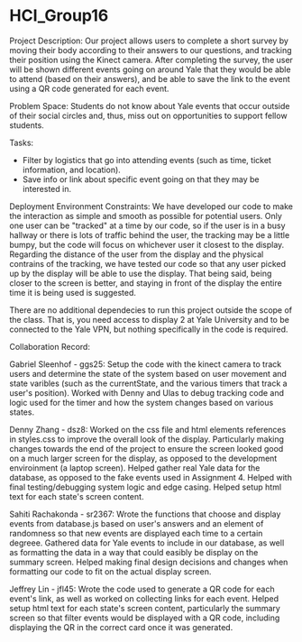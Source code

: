 # HCI_Group16

Project Description: Our project allows users to complete a short survey by moving their body according to their answers to our questions, and tracking their position using the Kinect camera. After completing the survey, the user will be shown different events going on around Yale that they would be able to attend (based on their answers), and be able to save the link to the event using a QR code generated for each event.

Problem Space: Students do not know about Yale events that occur outside of their social circles and, thus, miss out on opportunities to support fellow students.

Tasks: 
- Filter by logistics that go into attending events (such as time, ticket information, and location).
- Save info or link about specific event going on that they may be interested in.

Deployment Environment Constraints: We have developed our code to make the interaction as simple and smooth as possible for potential users. Only one user can be "tracked" at a time by our code, so if the user is in a busy hallway or there is lots of traffic behind the user, the tracking may be a little bumpy, but the code will focus on whichever user it closest to the display. Regarding the distance of the user from the display and the physical contrains of the tracking, we have tested our code so that any user picked up by the display will be able to use the display. That being said, being closer to the screen is better, and staying in front of the display the entire time it is being used is suggested.

There are no additional dependecies to run this project outside the scope of the class. That is, you need access to display 2 at Yale University and to be connected to the Yale VPN, but nothing specifically in the code is required.

Collaboration Record:

Gabriel Sleenhof - ggs25: Setup the code with the kinect camera to track users and determine the state of the system based on user movement and state varibles (such as the currentState, and the various timers that track a user's position). Worked with Denny and Ulas to debug tracking code and logic used for the timer and how the system changes based on various states.

Denny Zhang - dsz8: Worked on the css file and html elements references in styles.css to improve the overall look of the display. Particularly making changes towards the end of the project to ensure the screen looked good on a much larger screen for the display, as opposed to the development enviroinment (a laptop screen). Helped gather real Yale data for the database, as opposed to the fake events used in Assignment 4. Helped with final testing/debugging system logic and edge casing. Helped setup html text for each state's screen content.

Sahiti Rachakonda - sr2367: Wrote the functions that choose and display events from database.js based on user's answers and an element of randomness so that new events are displayed each time to a certain degreee. Gathered data for Yale events to include in our database, as well as formatting the data in a way that could easibly be display on the summary screen. Helped making final design decisions and changes when formatting our code to fit on the actual display screen.

Jeffrey Lin - jfl45: Wrote the code used to generate a QR code for each event's link, as well as worked on collecting links for each event. Helped setup html text for each state's screen content, particularly the summary screen so that filter events would be displayed with a QR code, including displaying the QR in the correct card once it was generated.
